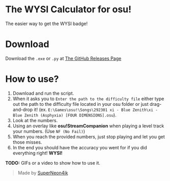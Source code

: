 # The WYSI Calculator for osu!
The easier way to get the WYSI badge!

# Download
Download the `.exe` or `.py` at [The GitHub Releases Page](https://github.com/SuperNeon4ik/OsuWYSICalculator/releases/latest)

# How to use?
1. Download and run the script.
2. When it asks you to `Enter the path to the difficulty file` either type out the path to the difficulty file located in your osu folder or just drag-and-drop it! (ex. `E:\Games\osu!\Songs\292301 xi - Blue Zenith\xi - Blue Zenith (Asphyxia) [FOUR DIMENSIONS].osu`).
3. Look at the numbers.
4. Using an overlay like **osu!StreamCompanion** when playing a level track your numbers. (Use `NF (No Fail)`)
5. When you reach the provided numbers, just stop playing and let you get those misses.
6. In the end you should have the accuracy you went for if you did everything right! **WYSI!**

**TODO:** GIFs or a video to show how to use it.

> Made by [SuperNeon4ik](https://superneon4ik.xyz/)
